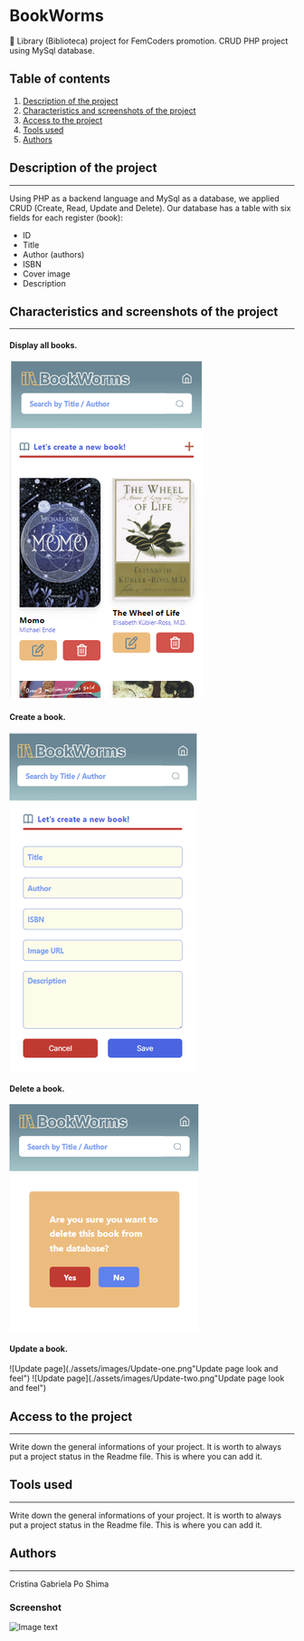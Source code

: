 # BookWorms

:closed_book: Library (Biblioteca) project for FemCoders promotion. CRUD PHP project using MySql database.

## Table of contents

1. [Description of the project](#Description-of-the-project)
2. [Characteristics and screenshots of the project](#Characteristics)
3. [Access to the project](#Access)
4. [Tools used](#Tools-used)
5. [Authors](#Authors)

## Description of the project
***
Using PHP as a backend language and MySql as a database, we applied CRUD (Create, Read, Update and Delete). Our database has a table with six fields for each register (book):
* ID
* Title
* Author (authors)
* ISBN
* Cover image
* Description
## Characteristics and screenshots of the project
***
#### Display all books.
![Display page](./assets/images/bookspage.png "Display page look and feel")
#### Create a book.
![Create page](./assets/images/createbook.png "Create page look and feel")
#### Delete a  book. 
![Delete page](./assets/images/deletebook.png "Delete page look and feel")
#### Update a book. 
![Update page](./assets/images/Update-one.png"Update page look and feel")
![Update page](./assets/images/Update-two.png"Update page look and feel")
## Access to the project
***
Write down the general informations of your project. It is worth to always put a project status in the Readme file. This is where you can add it. 
## Tools used
***
Write down the general informations of your project. It is worth to always put a project status in the Readme file. This is where you can add it. 

## Authors
***
Cristina
Gabriela
Po
Shima 
### Screenshot
![Image text](/path/to/the/screenshot.png)
